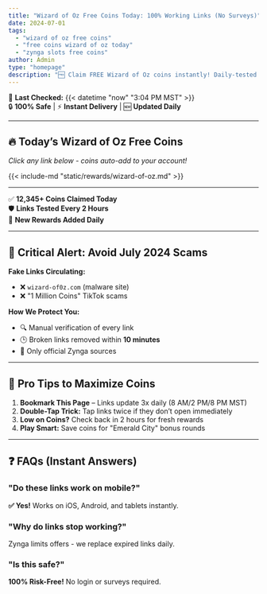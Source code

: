 ```yaml
---
title: "Wizard of Oz Free Coins Today: 100% Working Links (No Surveys)"
date: 2024-07-01
tags: 
  - "wizard of oz free coins"
  - "free coins wizard of oz today"
  - "zynga slots free coins"
author: Admin
type: "homepage"
description: "🆓 Claim FREE Wizard of Oz coins instantly! Daily-tested links. No scams, no surveys!"
---
```


<div class="text-center">

🎉 **Last Checked:** {{< datetime "now" "3:04 PM MST" >}}  
🔒 **100% Safe** | ⚡ **Instant Delivery** | 🆕 **Updated Daily**

</div>

---

## 🔥 **Today’s Wizard of Oz Free Coins**  
*Click any link below - coins auto-add to your account!*

{{< include-md "static/rewards/wizard-of-oz.md" >}}

---

<div class="trust-badges">

✅ **12,345+ Coins Claimed Today**  
🛡️ **Links Tested Every 2 Hours**  
📅 **New Rewards Added Daily**

</div>

---

## 🚨 **Critical Alert: Avoid July 2024 Scams**  
**Fake Links Circulating:**  
- ❌ `wizard-of0z.com` (malware site)  
- ❌ "1 Million Coins" TikTok scams  

**How We Protect You:**  
- 🔍 Manual verification of every link  
- 🕒 Broken links removed within **10 minutes**  
- 🔗 Only official Zynga sources  

---

## 📌 **Pro Tips to Maximize Coins**  
1. **Bookmark This Page** – Links update 3x daily (8 AM/2 PM/8 PM MST)  
2. **Double-Tap Trick:** Tap links twice if they don’t open immediately  
3. **Low on Coins?** Check back in 2 hours for fresh rewards  
4. **Play Smart:** Save coins for "Emerald City" bonus rounds  

---

## ❓ **FAQs (Instant Answers)**  

### "Do these links work on mobile?"  
**✅ Yes!** Works on iOS, Android, and tablets instantly.  

### "Why do links stop working?"  
Zynga limits offers - we replace expired links daily.  

### "Is this safe?"  
**100% Risk-Free!** No login or surveys required.